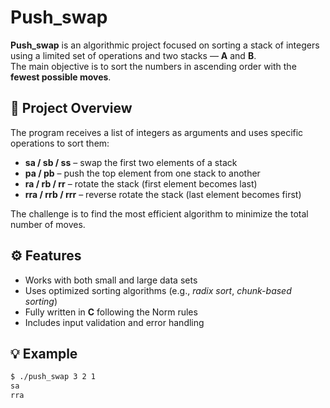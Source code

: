 # Push_swap

**Push_swap** is an algorithmic project focused on sorting a stack of integers using a limited set of operations and two stacks — **A** and **B**.  
The main objective is to sort the numbers in ascending order with the **fewest possible moves**.

## 🧠 Project Overview
The program receives a list of integers as arguments and uses specific operations to sort them:
- **sa / sb / ss** – swap the first two elements of a stack  
- **pa / pb** – push the top element from one stack to another  
- **ra / rb / rr** – rotate the stack (first element becomes last)  
- **rra / rrb / rrr** – reverse rotate the stack (last element becomes first)

The challenge is to find the most efficient algorithm to minimize the total number of moves.

## ⚙️ Features
- Works with both small and large data sets  
- Uses optimized sorting algorithms (e.g., *radix sort*, *chunk-based sorting*)  
- Fully written in **C** following the Norm rules  
- Includes input validation and error handling  

## 💡 Example
```bash
$ ./push_swap 3 2 1
sa
rra
